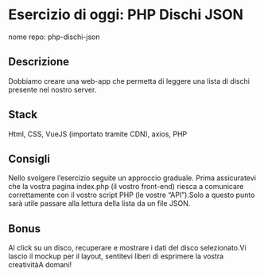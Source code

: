 # Esercizio di oggi: PHP Dischi JSON

nome repo: php-dischi-json

## Descrizione

Dobbiamo creare una web-app che permetta di leggere una lista di dischi presente nel nostro server.

## Stack

Html, CSS, VueJS (importato tramite CDN), axios, PHP

## Consigli

Nello svolgere l’esercizio seguite un approccio graduale.
Prima assicuratevi che la vostra pagina index.php (il vostro front-end) riesca a comunicare correttamente con il vostro script PHP (le vostre “API”).Solo a questo punto sarà utile passare alla lettura della lista da un file JSON.

## Bonus

Al click su un disco, recuperare e mostrare i dati del disco selezionato.Vi lascio il mockup per il layout, sentitevi liberi di esprimere la vostra creativitàA domani!
